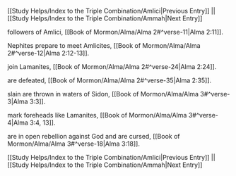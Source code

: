 [[Study Helps/Index to the Triple Combination/Amlici|Previous Entry]]  ||  [[Study Helps/Index to the Triple Combination/Ammah|Next Entry]]

 followers of Amlici, [[Book of Mormon/Alma/Alma 2#^verse-11|Alma 2:11]].

 Nephites prepare to meet Amlicites, [[Book of Mormon/Alma/Alma 2#^verse-12|Alma 2:12-13]].

 join Lamanites, [[Book of Mormon/Alma/Alma 2#^verse-24|Alma 2:24]].

 are defeated, [[Book of Mormon/Alma/Alma 2#^verse-35|Alma 2:35]].

 slain are thrown in waters of Sidon, [[Book of Mormon/Alma/Alma 3#^verse-3|Alma 3:3]].

 mark foreheads like Lamanites, [[Book of Mormon/Alma/Alma 3#^verse-4|Alma 3:4, 13]].

 are in open rebellion against God and are cursed, [[Book of Mormon/Alma/Alma 3#^verse-18|Alma 3:18]].

[[Study Helps/Index to the Triple Combination/Amlici|Previous Entry]]  ||  [[Study Helps/Index to the Triple Combination/Ammah|Next Entry]]